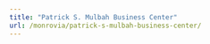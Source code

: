```yaml
---
title: "Patrick S. Mulbah Business Center"
url: /monrovia/patrick-s-mulbah-business-center/
---
```

